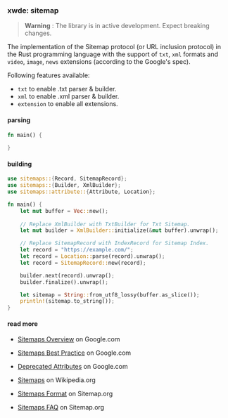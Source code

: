 ### xwde: sitemap

> **Warning** : The library is in active development. Expect breaking changes.

The implementation of the Sitemap protocol (or URL inclusion protocol) in the
Rust programming language with the support of `txt`, `xml` formats and `video`,
`image`, `news` extensions (according to the Google's spec).

Following features available:

- `txt` to enable .txt parser & builder.
- `xml` to enable .xml parser & builder.
- `extension` to enable all extensions.

#### parsing

```rust
fn main() {
  
}
```

#### building

```rust
use sitemaps::{Record, SitemapRecord};
use sitemaps::{Builder, XmlBuilder};
use sitemaps::attribute::{Attribute, Location};

fn main() {
    let mut buffer = Vec::new();
   
    // Replace XmlBuilder with TxtBuilder for Txt Sitemap.
    let mut builder = XmlBuilder::initialize(&mut buffer).unwrap();

    // Replace SitemapRecord with IndexRecord for Sitemap Index.
    let record = "https://example.com/";
    let record = Location::parse(record).unwrap();
    let record = SitemapRecord::new(record);

    builder.next(record).unwrap();
    builder.finalize().unwrap();

    let sitemap = String::from_utf8_lossy(buffer.as_slice());
    println!(sitemap.to_string());
}
```

#### read more

- [Sitemaps Overview](https://developers.google.com/search/docs/crawling-indexing/sitemaps/overview)
  on Google.com
- [Sitemaps Best Practice](https://developers.google.com/search/blog/2014/10/best-practices-for-xml-sitemaps-rssatom)
  on Google.com
- [Deprecated Attributes](https://developers.google.com/search/blog/2022/05/spring-cleaning-sitemap-extensions)
  on Google.com

- [Sitemaps](https://en.wikipedia.org/wiki/Sitemaps) on Wikipedia.org
- [Sitemaps Format](https://www.sitemaps.org/protocol.html) on Sitemap.org
- [Sitemaps FAQ](https://www.sitemaps.org/faq.htm) on Sitemap.org

